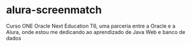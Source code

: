 # alura-screenmatch
Curso ONE Oracle Next Education T6, uma parceria entre a Oracle e a Alura, onde estou me dedicando ao aprendizado de Java Web e banco de dados
